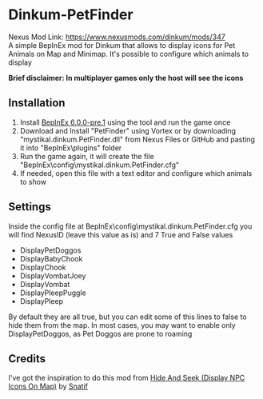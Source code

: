 # Dinkum-PetFinder

Nexus Mod Link: <https://www.nexusmods.com/dinkum/mods/347>  
A simple BepInEx mod for Dinkum that allows to display icons for Pet Animals on Map and Minimap. It's possible to configure which animals to display

**Brief disclaimer: In multiplayer games only the host will see the icons**

## Installation
1. Install [BepInEx 6.0.0-pre.1](https://discord.com/channels/892654052989628436/1060375232642306088/1060375232642306088) using the tool and run the game once
2. Download and Install "PetFinder" using Vortex or by downloading "mystikal.dinkum.PetFinder.dll" from Nexus Files or GitHub and pasting it into "BepInEx\plugins\" folder
3. Run the game again, it will create the file "BepInEx\config\mystikal.dinkum.PetFinder.cfg"
4. If needed, open this file with a text editor and configure which animals to show

## Settings
Inside the config file at BepInEx\config\mystikal.dinkum.PetFinder.cfg you will find NexusID (leave this value as is) and 7 True and False values
* DisplayPetDoggos
* DisplayBabyChook
* DisplayChook
* DisplayVombatJoey
* DisplayVombat
* DisplayPleepPuggle
* DisplayPleep

By default they are all true, but you can edit some of this lines to false to hide them from the map. In most cases, you may want to enable only DisplayPetDoggos, as Pet Doggos are prone to roaming

## Credits
I've got the inspiration to do this mod from [Hide And Seek (Display NPC Icons On Map)](https://www.nexusmods.com/dinkum/mods/258) by [Snatif](https://www.nexusmods.com/dinkum/users/449197)

